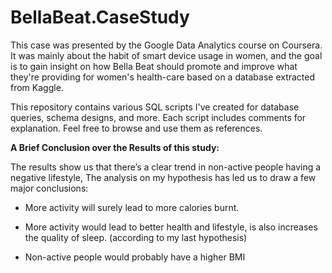 # BellaBeat.CaseStudy
This case was presented by the Google Data Analytics course on Coursera. It was mainly about the habit of smart device usage in women, and the goal is to gain insight on how Bella Beat should promote and improve what they're providing for women's health-care based on a database extracted from Kaggle.


This repository contains various SQL scripts I've created for database queries, schema designs, and more. Each script includes comments for explanation. Feel free to browse and use them as references.

**A Brief Conclusion over the Results of this study:**

The results show us that there’s a clear trend in non-active people having a negative lifestyle,
The analysis on my hypothesis has led us to draw a few major conclusions:

- More activity will surely lead to more calories burnt.

- More activity would lead to better health and lifestyle, is also increases the quality of sleep. (according to my last hypothesis)

- Non-active people would probably have a higher BMI
